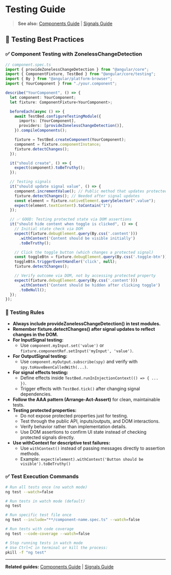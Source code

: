 # Testing Guide

> **See also:** [Components Guide](components.md) | [Signals Guide](signals-guide.md)

## 🧪 Testing Best Practices

### ✅ Component Testing with ZonelessChangeDetection

```ts
// component.spec.ts
import { provideZonelessChangeDetection } from "@angular/core";
import { ComponentFixture, TestBed } from "@angular/core/testing";
import { By } from "@angular/platform-browser";
import { YourComponent } from "./your.component";

describe("YourComponent", () => {
  let component: YourComponent;
  let fixture: ComponentFixture<YourComponent>;

  beforeEach(async () => {
    await TestBed.configureTestingModule({
      imports: [YourComponent],
      providers: [provideZonelessChangeDetection()],
    }).compileComponents();

    fixture = TestBed.createComponent(YourComponent);
    component = fixture.componentInstance;
    fixture.detectChanges();
  });

  it("should create", () => {
    expect(component).toBeTruthy();
  });

  // Testing signals
  it("should update signal value", () => {
    component.incrementValue(); // Public method that updates protected signal
    fixture.detectChanges(); // Needed after signal updates
    const element = fixture.nativeElement.querySelector(".value");
    expect(element.textContent).toContain("1");
  });

  // ✅ GOOD: Testing protected state via DOM assertions
  it("should hide content when toggle is clicked", () => {
    // Initial state check via DOM
    expect(fixture.debugElement.query(By.css('.content')))
      .withContext('Content should be visible initially')
      .toBeTruthy();

    // Click the toggle button (which changes a protected signal)
    const toggleBtn = fixture.debugElement.query(By.css('.toggle-btn'));
    toggleBtn.triggerEventHandler('click', null);
    fixture.detectChanges();

    // Verify outcome via DOM, not by accessing protected property
    expect(fixture.debugElement.query(By.css('.content')))
      .withContext('Content should be hidden after clicking toggle')
      .toBeNull();
  });
});
```

### 📌 Testing Rules

- **Always include provideZonelessChangeDetection() in test modules.**
- **Remember fixture.detectChanges() after signal updates to reflect changes in the DOM.**
- **For InputSignal testing:**
  - Use `component.myInput.set('value')` or `fixture.componentRef.setInput('myInput', 'value')`.
- **For OutputSignal testing:**
  - Use `component.myOutput.subscribe(spy)` and verify with `spy.toHaveBeenCalledWith(...)`.
- **For signal effects testing:**
  - Define effects inside `TestBed.runInInjectionContext(() => { ... })`.
  - Trigger effects with `TestBed.tick()` after changing signal dependencies.
- **Follow the AAA pattern (Arrange-Act-Assert)** for clean, maintainable tests.
- **Testing protected properties:**
  - Do not expose protected properties just for testing.
  - Test through the public API, inputs/outputs, and DOM interactions.
  - Verify behavior rather than implementation details.
  - Use DOM assertions to confirm UI state instead of checking protected signals directly.
- **Use withContext for descriptive test failures:**
  - Use `withContext()` instead of passing messages directly to assertion methods.
  - Example: `expect(element).withContext('Button should be visible').toBeTruthy()`

### ✅ Test Execution Commands

```bash
# Run all tests once (no watch mode)
ng test --watch=false

# Run tests in watch mode (default)
ng test

# Run specific test file once
ng test --include="**/component-name.spec.ts" --watch=false

# Run tests with code coverage
ng test --code-coverage --watch=false

# Stop running tests in watch mode
# Use Ctrl+C in terminal or kill the process:
pkill -f "ng test"
```

---

**Related guides:** [Components Guide](components.md) | [Signals Guide](signals-guide.md)
